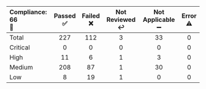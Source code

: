 | Compliance: 66<br>:test_tube: | Passed<br>:white_check_mark: | Failed<br>:x: | Not Reviewed<br>:leftwards_arrow_with_hook: | Not Applicable<br>:heavy_minus_sign: | Error<br>:warning: |
| :---------------------------- | :--------------------------: | :-----------: | :-----------------------------------------: | :----------------------------------: | :----------------: |
| Total                         |             227              |      112      |                      3                      |                  33                  |         0          |
| Critical                      |              0               |       0       |                      0                      |                  0                   |         0          |
| High                          |              11              |       6       |                      1                      |                  3                   |         0          |
| Medium                        |             208              |      87       |                      1                      |                  30                  |         0          |
| Low                           |              8               |      19       |                      1                      |                  0                   |         0          |
